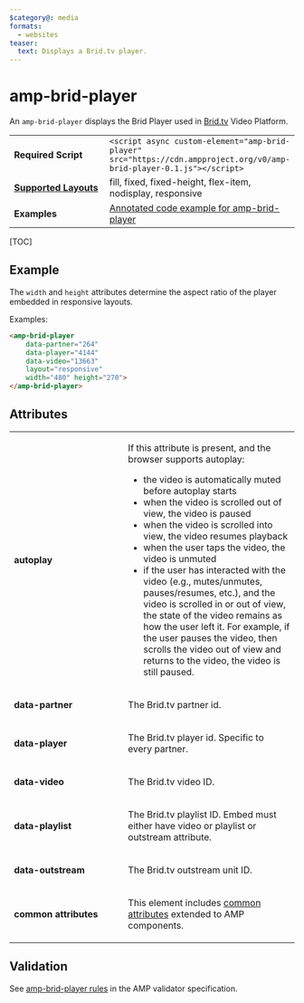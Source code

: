 ```yaml
---
$category@: media
formats:
  - websites
teaser:
  text: Displays a Brid.tv player.
---
```

<!---
Copyright 2015 The AMP HTML Authors. All Rights Reserved.

Licensed under the Apache License, Version 2.0 (the "License");
you may not use this file except in compliance with the License.
You may obtain a copy of the License at

      http://www.apache.org/licenses/LICENSE-2.0

Unless required by applicable law or agreed to in writing, software
distributed under the License is distributed on an "AS-IS" BASIS,
WITHOUT WARRANTIES OR CONDITIONS OF ANY KIND, either express or implied.
See the License for the specific language governing permissions and
limitations under the License.
-->

# amp-brid-player
An <code>amp-brid-player</code> displays the Brid Player used in <a href="https://www.brid.tv/">Brid.tv</a> Video Platform.

<table>
  <tr>
    <td width="40%"><strong>Required Script</strong></td>
    <td><code>&lt;script async custom-element="amp-brid-player" src="https://cdn.ampproject.org/v0/amp-brid-player-0.1.js">&lt;/script></code></td>
  </tr>
  <tr>
    <td class="col-fourty"><strong><a href="https://www.ampproject.org/docs/guides/responsive/control_layout.html">Supported Layouts</a></strong></td>
    <td>fill, fixed, fixed-height, flex-item, nodisplay, responsive</td>
  </tr>
  <tr>
    <td width="40%"><strong>Examples</strong></td>
    <td><a href="https://ampbyexample.com/components/amp-brid-player/"> Annotated code example for amp-brid-player</a></td>
  </tr>
</table>

[TOC]

## Example

The `width` and `height` attributes determine the aspect ratio of the player embedded in responsive layouts.

Examples:

```html
<amp-brid-player
    data-partner="264"
    data-player="4144"
    data-video="13663"
    layout="responsive"
    width="480" height="270">
</amp-brid-player>
```

## Attributes
<table>
  <tr>
    <td width="40%"><p><strong>autoplay</strong></p></td>
    <td><p>If this attribute is present, and the browser supports autoplay:</p>
<ul>
  <li>the video is automatically muted before autoplay starts</li>
  <li>when the video is scrolled out of view, the video is paused</li>
  <li>when the video is scrolled into view, the video resumes playback</li>
  <li>when the user taps the video, the video is unmuted</li>
  <li>if the user has interacted with the video (e.g., mutes/unmutes, pauses/resumes, etc.), and the video is scrolled in or out of view, the state of the video remains as how the user left it. For example, if the user pauses the video, then scrolls the video out of view and returns to the video, the video is still paused.</li>
</ul></td>
  </tr>
  <tr>
    <td width="40%"><p><strong>data-partner</strong></p></td>
    <td><p>The Brid.tv partner id.</p></td>
  </tr>
  <tr>
    <td width="40%"><p><strong>data-player</strong></p></td>
    <td><p>The Brid.tv player id. Specific to every partner.</p></td>
  </tr>
  <tr>
    <td width="40%"><p><strong>data-video</strong></p></td>
    <td><p>The Brid.tv video ID.</p></td>
  </tr>
  <tr>
    <td width="40%"><p><strong>data-playlist</strong></p></td>
    <td><p>The Brid.tv playlist ID. Embed must either have video or playlist or outstream attribute.</p></td>
  </tr>
  <tr>
    <td width="40%"><p><strong>data-outstream</strong></p></td>
    <td><p>The Brid.tv outstream unit ID.</p></td>
  </tr>
  <tr>
    <td width="40%"><p><strong>common attributes</strong></p></td>
    <td><p>This element includes <a href="https://www.ampproject.org/docs/reference/common_attributes">common attributes</a> extended to AMP components.</p></td>
  </tr>
</table>

## Validation

See [amp-brid-player rules](https://github.com/ampproject/amphtml/blob/master/extensions/amp-brid-player/validator-amp-brid-player.protoascii) in the AMP validator specification.
